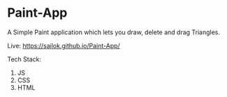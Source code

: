 # Paint-App

A Simple Paint application which lets you draw, delete and drag Triangles.

Live: https://sailok.github.io/Paint-App/

Tech Stack:
1. JS
2. CSS
3. HTML
